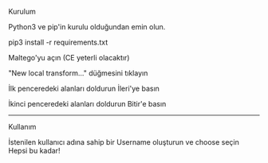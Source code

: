 Kurulum

Python3 ve pip'in kurulu olduğundan emin olun.

pip3 install -r requirements.txt

Maltego'yu açın (CE yeterli olacaktır)

"New local transform..." düğmesini tıklayın

İlk penceredeki alanları doldurun İleri'ye basın

İkinci penceredeki alanları doldurun  Bitir'e basın

**************************************************************
Kullanım

İstenilen kullanıcı adına sahip bir Username oluşturun ve choose seçin
Hepsi bu kadar!
